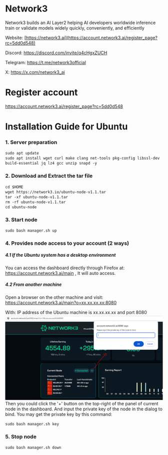 # Network3
Network3 builds an AI Layer2 helping AI developers worldwide inference train or validate models widely quickly, conveniently, and efficiently

Website: [https://network3.ai](https://account.network3.ai/register_page?rc=5dd0d548)

Discord: https://discord.com/invite/q4cHgxZUCH

Telegram: https://t.me/network3official

X: https://x.com/network3_ai
# Register account

https://account.network3.ai/register_page?rc=5dd0d548

# Installation Guide for Ubuntu

### 1. Server preparation

```
sudo apt update
sudo apt install wget curl make clang net-tools pkg-config libssl-dev build-essential jq lz4 gcc unzip snapd -y
```


### 2. Download and Extract the tar file
```
cd $HOME
wget https://network3.io/ubuntu-node-v1.1.tar
tar -xf ubuntu-node-v1.1.tar
rm -rf ubuntu-node-v1.1.tar
cd ubuntu-node
```
### 3. Start node
```
sudo bash manager.sh up
```
### 4. Provides node access to your account (2 ways)

##### 4.1 If the Ubuntu system has a desktop environment

 You can access the dashboard directly through Firefox at: https://account.network3.ai/main , It will auto access.
 
##### 4.2  From another machine

Open a browser on the other machine and visit: https://account.network3.ai/main?o=xx.xx.xx.xx:8080

With: IP address of the Ubuntu machine is xx.xx.xx.xx and port 8080
<img src="https://raw.githubusercontent.com/nodesynctop/Network3/main/network3.PNG">
Then you could click the '+' button on the top-right of the panel of current node in the dashboard. 
And input the private key of the node in the dialog to bind. You may get the private key by this command:

```
sudo bash manager.sh key
```
### 5. Stop node
```
sudo bash manager.sh down
```


